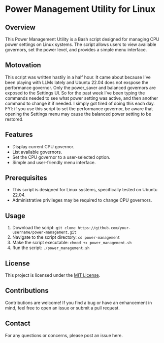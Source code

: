 # Power Management Utility for Linux

## Overview

This Power Management Utility is a Bash script designed for managing CPU power settings on Linux systems. The script allows users to view available governors, set the power level, and provides a simple menu interface.

## Motovation
This script was written hastily in a half hour. It came about because I've been playing with LLMs lately and Ubuntu 22.04 does not exspose the performance governor. Only the power_saver and balanced governors are exposed to the Settings UI. So for the past week I've been typing the commands needed to see what power setting was active, and then another command to change it if needed. I simply got tired of doing this each day. FYI: if you use this script to set the performance governor, be aware that opening the Settings menu may cause the balanced power setting to be restored. 

## Features

- Display current CPU governor.
- List available governors.
- Set the CPU governor to a user-selected option.
- Simple and user-friendly menu interface.

## Prerequisites

- This script is designed for Linux systems, specifically tested on Ubuntu 22.04.
- Administrative privileges may be required to change CPU governors.

## Usage

1. Download the script: `git clone https://github.com/your-username/power-management.git`
2. Navigate to the script directory: `cd power-management`
3. Make the script executable: `chmod +x power_management.sh`
4. Run the script: `./power_management.sh`

## License

This project is licensed under the [MIT License](LICENSE).

## Contributions

Contributions are welcome! If you find a bug or have an enhancement in mind, feel free to open an issue or submit a pull request.

## Contact

For any questions or concerns, please post an issue here.

